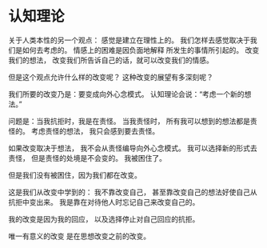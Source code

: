 # 认知理论

关于人类本性的另一个观点：
感觉是建立在理性上的。
我们怎样去感觉取决于我们是如何去考虑的。
情感上的困难是因负面地解释
所发生的事情所引起的。
改变我们的想法，
改变我们所告诉自己的话，就可以改变我们的情感。

但是这个观点允许什么样的改变呢？
这种改变的展望有多深刻呢？

我们所要的改变乃是：要变成向外心念模式。
认知理论会说：“考虑一个新的想法。”

问题是：当我抗拒时，我是在责怪。
当我责怪时，
所有我可以想到的想法都是责怪的。
考虑责怪的想法，
我只会感到要去责怪。

如果改变取决于想法，
我不会从责怪编导向外心念模式。
我可以选择新的形式去责怪，
但是责怪的处境是不会变的。
我被困住了。

但是我们没有被困住，因为我们都在改变。

这是我们从改变中学到的：
我不靠改变自己，
甚至靠改变自己的想法好使自己从抗拒中变出来。
我是靠在对待他人时忘记自己来改变自己的。

我的改变是因为我的回应，
以及选择停止对自己回应的抗拒。

唯一有意义的改变
是在思想改变之前的改变。
